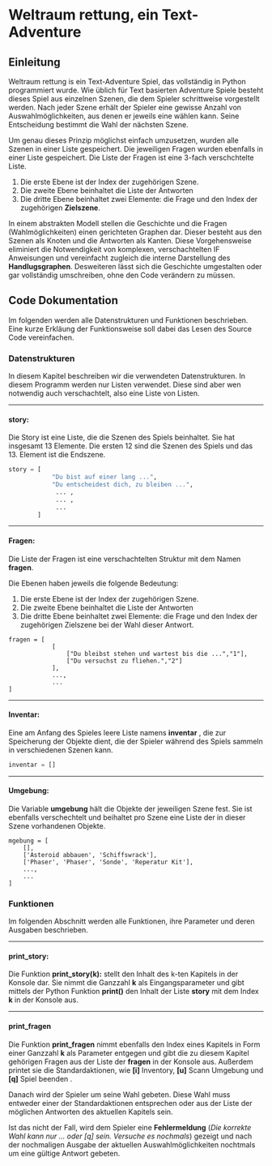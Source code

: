# Weltraum rettung, ein Text-Adventure

## Einleitung

Weltraum rettung is ein Text-Adventure Spiel, das vollständig in Python programmiert wurde.
Wie üblich für Text basierten Adventure Spiele besteht dieses Spiel aus einzelnen Szenen, die dem
Spieler schrittweise vorgestellt werden. Nach jeder Szene erhält der Spieler eine gewisse Anzahl von 
Auswahlmöglichkeiten, aus denen er jeweils eine wählen kann. Seine Entscheidung bestimmt die Wahl der 
nächsten Szene.

Um genau dieses Prinzip möglichst einfach umzusetzen, wurden alle Szenen in einer Liste gespeichert.
Die jeweiligen Fragen wurden ebenfalls in einer Liste gespeichert. 
Die Liste der Fragen ist eine 3-fach verschchtelte Liste. 

1. Die erste Ebene ist der Index der zugehörigen Szene.
2. Die zweite Ebene beinhaltet die Liste der Antworten
3. Die dritte Ebene beinhaltet zwei Elemente: die Frage und den Index der zugehörigen **Zielszene**.


In einem abstrakten Modell stellen die Geschichte und die Fragen (Wahlmöglichkeiten) einen gerichteten 
Graphen dar. Dieser besteht aus den Szenen als Knoten und die Antworten als Kanten. 
Diese Vorgehensweise eliminiert die Notwendigkeit von komplexen, verschachtelten IF Anweisungen und
vereinfacht zugleich die interne Darstellung des **Handlugsgraphen**. 
Desweiteren lässt sich die Geschichte umgestalten oder gar vollständig umschreiben, 
ohne den Code verändern zu müssen.


## Code Dokumentation
Im folgenden werden alle Datenstrukturen und Funktionen beschrieben. Eine kurze Erkläung der Funktionsweise soll dabei das Lesen des Source Code vereinfachen.

### Datenstrukturen
In diesem Kapitel beschreiben wir die verwendeten Datenstrukturen. In diesem Programm werden nur Listen verwendet. Diese sind aber wen notwendig auch verschachtelt, also eine Liste von Listen.

_________________________________
#### story:
Die Story ist eine Liste, die die Szenen des Spiels beinhaltet. Sie hat insgesamt 13 Elemente. Die ersten 12 sind die Szenen des Spiels und das 13. Element ist die Endszene.


```python
story = [ 
            "Du bist auf einer lang ...",
            "Du entscheidest dich, zu bleiben ...",
			 ... ,
			 ... ,
			 ...            
        ]
```

_________________________________
#### Fragen:
Die Liste der Fragen ist eine verschachtelten Struktur mit dem Namen **fragen**. 

Die Ebenen haben jeweils die folgende Bedeutung:

1. Die erste Ebene ist der Index der zugehörigen Szene.
2. Die zweite Ebene beinhaltet die Liste der Antworten
3. Die dritte Ebene beinhaltet zwei Elemente: die Frage und den Index der zugehörigen Zielszene bei der Wahl dieser Antwort.


```
fragen = [ 
            [
                ["Du bleibst stehen und wartest bis die ...","1"],
                ["Du versuchst zu fliehen.","2"]
            ],
            ...,
            ...
]
```

_________________________________
#### Inventar:
Eine am Anfang des Spieles leere Liste namens **inventar** , die zur Speicherung der Objekte dient, die der Spieler während des Spiels sammeln in verschiedenen Szenen kann.

```python
inventar = []
```

_________________________________
#### Umgebung:
Die Variable **umgebung** hält die Objekte der jeweiligen Szene fest. 
Sie ist ebenfalls verschechtelt und beihaltet pro Szene eine Liste der in dieser Szene vorhandenen Objekte.

```
mgebung = [
	[],
	['Asteroid abbauen', 'Schiffswrack'],
	['Phaser', 'Phaser', 'Sonde', 'Reperatur Kit'],
	...,
	...
]
```


### Funktionen
Im folgenden Abschnitt werden alle Funktionen, ihre Parameter und deren Ausgaben beschrieben.

_________________________________

#### print_story:
Die Funktion **print_story(k):** stellt den Inhalt des k-ten Kapitels in der Konsole dar.
Sie nimmt die Ganzzahl **k** als Eingangsparameter und gibt mittels der Python Funktion **print()** den Inhalt der Liste **story** mit dem Index **k** in der Konsole aus.


_________________________________
#### print_fragen
Die Funktion **print_fragen** nimmt ebenfalls den Index eines Kapitels in Form einer Ganzzahl **k** als Parameter entgegen und gibt die zu diesem Kapitel gehörigen Fragen aus der Liste der **fragen** in der Konsole aus. Außerdem printet sie die Standardaktionen, wie **[i]** Inventory, **[u]** Scann Umgebung und **[q]** Spiel beenden .

Danach wird der Spieler um seine Wahl gebeten. Diese Wahl muss entweder einer der Standardaktionen entsprechen oder aus der Liste der möglichen Antworten des aktuellen Kapitels sein. 

Ist das nicht der Fall, wird dem Spieler eine **Fehlermeldung** (*Die korrekte Wahl kann nur ... oder [q] sein. Versuche es nochmals*)  gezeigt und nach der nochmaligen Ausgabe der aktuellen Auswahlmöglichkeiten nochtmals um eine gültige Antwort gebeten.











